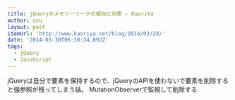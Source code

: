 ```yaml
---
title: jQueryのメモリーリークの傾向と対策 — KaoriYa
author: azu
layout: post
itemUrl: 'http://www.kaoriya.net/blog/2014/03/28/'
date: '2014-03-30T06:10:24.092Z'
tags:
  - jQuery
  - JavaScript
---
```

jQueryは自分で要素を保持するので、jQueryのAPIを使わないで要素を削除すると強参照が残ってしまう話。
MutationObserverで監視して削除する
